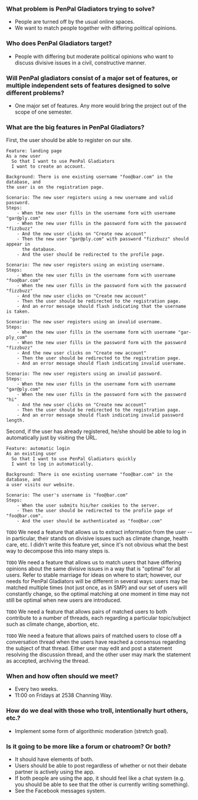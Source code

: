 ### What problem is PenPal Gladiators trying to solve?

- People are turned off by the usual online spaces.
- We want to match people together with differing political opinions.

### Who does PenPal Gladiators target?

- People with differing but moderate political opinions who want to discuss divisive issues in a civil, constructive manner.


### Will PenPal gladiators consist of a major set of features, or multiple independent sets of features designed to solve different problems?

- One major set of features. Any more would bring the project out of the scope of one semester.

### What are the big features in PenPal Gladiators?

First, the user should be able to register on our site.
```
Feature: landing page
As a new user
  So that I want to use PenPal Gladiators
  I want to create an account.

Background: There is one existing username "foo@bar.com" in the database, and
the user is on the registration page.

Scenario: The new user registers using a new username and valid password.
Steps:
    - When the new user fills in the username form with username "gar@ply.com"
    - When the new user fills in the password form with the password "fizzbuzz"
    - And the new user clicks on "Create new account"
    - Then the new user "gar@ply.com" with password "fizzbuzz" should appear in
      the database.
    - And the user should be redirected to the profile page.

Scenario: The new user registers using an existing username.
Steps:
    - When the new user fills in the username form with username "foo@bar.com"
    - When the new user fills in the password form with the password "fizzbuzz"
    - And the new user clicks on "Create new account"
    - Then the user should be redirected to the registration page.
    - And an error message should flash indicating that the username is taken.

Scenario: The new user registers using an invalid username.
Steps:
    - When the new user fills in the username form with username "gar-ply_com"
    - When the new user fills in the password form with the password "fizzbuzz"
    - And the new user clicks on "Create new account"
    - Then the user should be redirected to the registration page.
    - And an error message should flash indicating invalid username.

Scenario: The new user registers using an invalid password.
Steps:
    - When the new user fills in the username form with username "gar@ply.com"
    - When the new user fills in the password form with the password "hi"
    - And the new user clicks on "Create new account"
    - Then the user should be redirected to the registration page.
    - And an error message should flash indicating invalid password length.
```

Second, if the user has already registered, he/she should be able to log in automatically just by visiting the URL.
```
Feature: automatic login
As an existing user
  So that I want to use PenPal Gladiators quickly
  I want to log in automatically.

Background: There is one existing username "foo@bar.com" in the database, and
a user visits our website.

Scenario: The user's username is "foo@bar.com"
Steps:
    - When the user submits his/her cookies to the server.
    - Then the user should be redirected to the profile page of "foo@bar.com".
    - And the user should be authenticated as "foo@bar.com"
```

`TODO` We need a feature that allows us to extract information from the user -- in particular, their stands on divisive issues such as climate change, health care, etc. I didn't write this feature yet, since it's not obvious what the best way to decompose this into many steps is.

`TODO` We need a feature that allows us to match users that have differing opinions about the same divisive issues in a way that is "optimal" for all users. Refer to stable marriage for ideas on where to start; however, our needs for PenPal Gladiators will be different in several ways: users may be matched multiple times (not just once, as in SMP) and our set of users will constantly change, so the optimal matching at one moment in time may not still be optimal when new users are introduced.

`TODO` We need a feature that allows pairs of matched users to both contribute to a number of threads, each regarding a particular topic/subject such as climate change, abortion, etc.

`TODO` We need a feature that allows pairs of matched users to close off a conversation thread when the users have reached a consensus regarding the subject of that thread. Either user may edit and post a statement resolving the discussion thread, and the other user may mark the statement as accepted, archiving the thread.

### When and how often should we meet?

- Every two weeks.
- 11:00 on Fridays at 2538 Channing Way.

### How do we deal with those who troll, intentionally hurt others, etc.?

- Implement some form of algorithmic moderation (stretch goal).

### Is it going to be more like a forum or chatroom? Or both?

- It should have elements of both.
- Users should be able to post regardless of whether or not their debate partner is actively using the app.
- If both people are using the app, it should feel like a chat system (e.g. you should be able to see that the other is currently writing something).
- See the Facebook messages system.